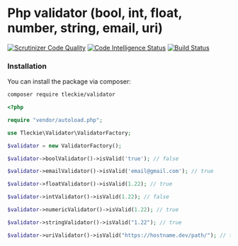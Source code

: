 # Php validator (bool, int, float, number, string, email, uri)

[![Scrutinizer Code Quality](https://scrutinizer-ci.com/g/teodoroleckie/validator/badges/quality-score.png?b=main)](https://scrutinizer-ci.com/g/teodoroleckie/validator/?branch=main)
[![Code Intelligence Status](https://scrutinizer-ci.com/g/teodoroleckie/validator/badges/code-intelligence.svg?b=main)](https://scrutinizer-ci.com/code-intelligence)
[![Build Status](https://scrutinizer-ci.com/g/teodoroleckie/validator/badges/build.png?b=main)](https://scrutinizer-ci.com/g/teodoroleckie/validator/build-status/main)

### Installation

You can install the package via composer:

```bash
composer require tleckie/validator
```

```php
<?php

require "vendor/autoload.php";

use Tleckie\Validator\ValidatorFactory;

$validator = new ValidatorFactory();

$validator->boolValidator()->isValid('true'); // false

$validator->emailValidator()->isValid('email@gmail.com'); // true

$validator->floatValidator()->isValid(1.22); // true

$validator->intValidator()->isValid(1.22); // false

$validator->numericValidator()->isValid(1.22); // true

$validator->stringValidator()->isValid("1.22"); // true

$validator->uriValidator()->isValid("https://hostname.dev/path/"); // true

```